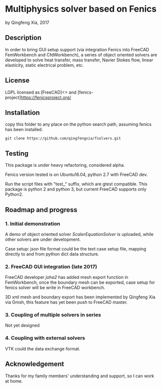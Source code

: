 # Multiphysics solver based on Fenics

by Qingfeng Xia, 2017

## Description

In order to bring GUI setup support (via integration Fenics into FreeCAD FemWorkbench and CfdWorkbench), a series of object oriented solvers are developed to solve heat transfer, mass transfer, Navier Stokes flow, linear elasticity, static electrical problem, etc. 

## License
LGPL licensed as [FreeCAD]<> and [fenics-project]<https://fenicsproject.org/>


## Installation

copy this folder to any place on the python search path, assuming fenics has been installed. 

```
git clone https://github.com/qingfengxia/fsolvers.git
```

## Testing

This package is under heavy refactoring, considered alpha.

Fenics version tested is on Ubuntu16.04, python 2.7 with FreeCAD dev.

Run the script files with "test_" suffix, which are gtest compatible. This package is python 2 and python 3, but current FreeCAD supports only Python2.


## Roadmap and progress

### 1. Initial demonstration

A demo of object oriented solver *ScalerEquationSolver* is uploaded, while other solvers are under development. 

Case setup: json file format could be the text case setup file, mapping directly to and from python dict data structure.

### 2. FreeCAD GUI integration (late 2017)

FreeCAD developer *joha2* has added mesh export function in FemWorkbench, once the boundary mesh can be exported, case setup for fenics solver will be write in FreeCAD workbench.

3D xml mesh and boundary export has been implemented by Qingfeng Xia via Gmsh, this feature has yet been push to FreeCAD master.

### 3. Coupling of multiple solvers in series

Not yet designed

### 4. Coupling with external solvers

VTK could the data exchange format. 


## Acknowledgement

Thanks for my family members' understanding and support, so I can work at home.




